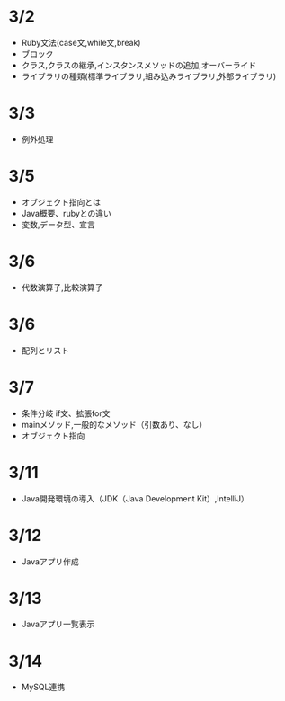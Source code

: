 # 3/2
- Ruby文法(case文,while文,break)
- ブロック
- クラス,クラスの継承,インスタンスメソッドの追加,オーバーライド
- ライブラリの種類(標準ライブラリ,組み込みライブラリ,外部ライブラリ)

# 3/3
- 例外処理

# 3/5
- オブジェクト指向とは
- Java概要、rubyとの違い
- 変数,データ型、宣言


# 3/6
- 代数演算子,比較演算子

# 3/6
- 配列とリスト

# 3/7
- 条件分岐 if文、拡張for文
- mainメソッド,一般的なメソッド（引数あり、なし）
- オブジェクト指向

# 3/11
- Java開発環境の導入（JDK（Java Development Kit）,IntelliJ）

# 3/12
- Javaアプリ作成

# 3/13
- Javaアプリ一覧表示

# 3/14
- MySQL連携
